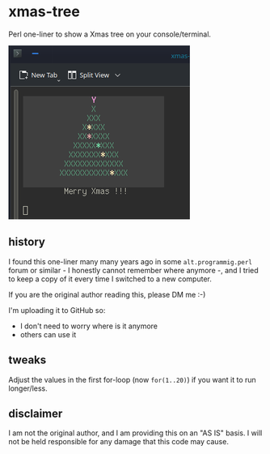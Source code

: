 # xmas-tree
Perl one-liner to show a Xmas tree on your console/terminal. 

![Alt text](xmas-tree.png?raw=true "A Xmas Tree in Perl")

## history
I found this one-liner many many years ago in some `alt.programmig.perl` forum or similar - I honestly cannot remember where anymore -, and I tried to keep a copy of it every time I switched to a new computer.

If you are the original author reading this, please DM me :-)

I'm uploading it to GitHub so:

- I don't need to worry where is it anymore
- others can use it


## tweaks

Adjust the values in the first for-loop (now `for(1..20)`) if you want it to run longer/less.


## disclaimer
I am not the original author, and I am providing this on an "AS IS" basis. I will not be held responsible for any damage that this code may cause.
